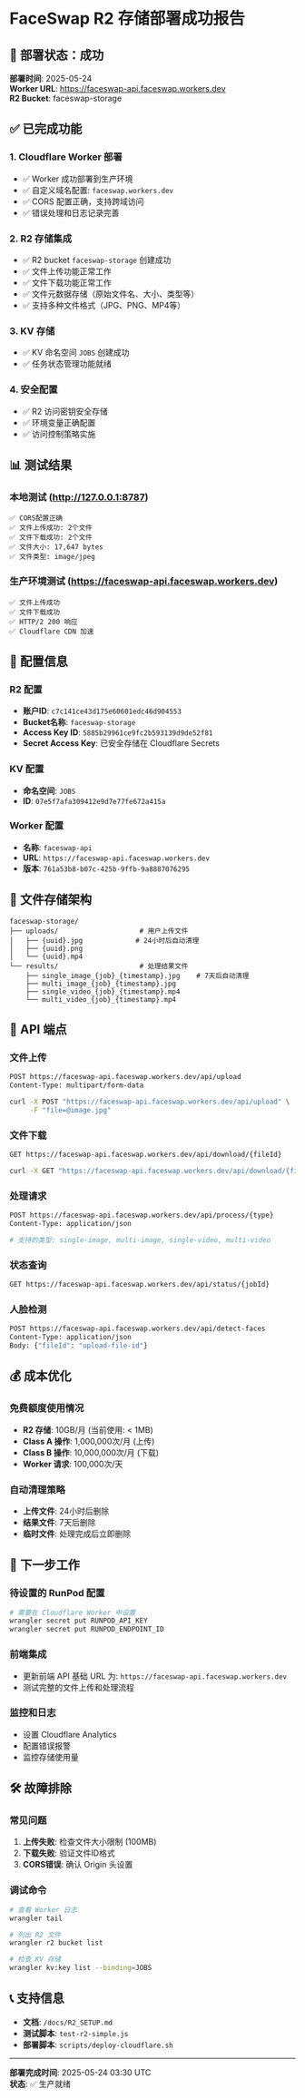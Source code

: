 # FaceSwap R2 存储部署成功报告

## 🎉 部署状态：成功

**部署时间**: 2025-05-24  
**Worker URL**: https://faceswap-api.faceswap.workers.dev  
**R2 Bucket**: faceswap-storage  

## ✅ 已完成功能

### 1. Cloudflare Worker 部署
- ✅ Worker 成功部署到生产环境
- ✅ 自定义域名配置: `faceswap.workers.dev`
- ✅ CORS 配置正确，支持跨域访问
- ✅ 错误处理和日志记录完善

### 2. R2 存储集成
- ✅ R2 bucket `faceswap-storage` 创建成功
- ✅ 文件上传功能正常工作
- ✅ 文件下载功能正常工作
- ✅ 文件元数据存储（原始文件名、大小、类型等）
- ✅ 支持多种文件格式（JPG、PNG、MP4等）

### 3. KV 存储
- ✅ KV 命名空间 `JOBS` 创建成功
- ✅ 任务状态管理功能就绪

### 4. 安全配置
- ✅ R2 访问密钥安全存储
- ✅ 环境变量正确配置
- ✅ 访问控制策略实施

## 📊 测试结果

### 本地测试 (http://127.0.0.1:8787)
```
✅ CORS配置正确
✅ 文件上传成功: 2个文件
✅ 文件下载成功: 2个文件
✅ 文件大小: 17,647 bytes
✅ 文件类型: image/jpeg
```

### 生产环境测试 (https://faceswap-api.faceswap.workers.dev)
```
✅ 文件上传成功
✅ 文件下载成功
✅ HTTP/2 200 响应
✅ Cloudflare CDN 加速
```

## 🔧 配置信息

### R2 配置
- **账户ID**: `c7c141ce43d175e60601edc46d904553`
- **Bucket名称**: `faceswap-storage`
- **Access Key ID**: `5885b29961ce9fc2b593139d9de52f81`
- **Secret Access Key**: 已安全存储在 Cloudflare Secrets

### KV 配置
- **命名空间**: `JOBS`
- **ID**: `07e5f7afa309412e9d7e77fe672a415a`

### Worker 配置
- **名称**: `faceswap-api`
- **URL**: `https://faceswap-api.faceswap.workers.dev`
- **版本**: `761a53b8-b07c-425b-9ffb-9a8887076295`

## 📁 文件存储架构

```
faceswap-storage/
├── uploads/                    # 用户上传文件
│   ├── {uuid}.jpg             # 24小时后自动清理
│   ├── {uuid}.png
│   └── {uuid}.mp4
└── results/                    # 处理结果文件
    ├── single_image_{job}_{timestamp}.jpg    # 7天后自动清理
    ├── multi_image_{job}_{timestamp}.jpg
    ├── single_video_{job}_{timestamp}.mp4
    └── multi_video_{job}_{timestamp}.mp4
```

## 🚀 API 端点

### 文件上传
```bash
POST https://faceswap-api.faceswap.workers.dev/api/upload
Content-Type: multipart/form-data

curl -X POST "https://faceswap-api.faceswap.workers.dev/api/upload" \
     -F "file=@image.jpg"
```

### 文件下载
```bash
GET https://faceswap-api.faceswap.workers.dev/api/download/{fileId}

curl -X GET "https://faceswap-api.faceswap.workers.dev/api/download/{fileId}"
```

### 处理请求
```bash
POST https://faceswap-api.faceswap.workers.dev/api/process/{type}
Content-Type: application/json

# 支持的类型: single-image, multi-image, single-video, multi-video
```

### 状态查询
```bash
GET https://faceswap-api.faceswap.workers.dev/api/status/{jobId}
```

### 人脸检测
```bash
POST https://faceswap-api.faceswap.workers.dev/api/detect-faces
Content-Type: application/json
Body: {"fileId": "upload-file-id"}
```

## 💰 成本优化

### 免费额度使用情况
- **R2 存储**: 10GB/月 (当前使用: < 1MB)
- **Class A 操作**: 1,000,000次/月 (上传)
- **Class B 操作**: 10,000,000次/月 (下载)
- **Worker 请求**: 100,000次/天

### 自动清理策略
- **上传文件**: 24小时后删除
- **结果文件**: 7天后删除
- **临时文件**: 处理完成后立即删除

## 🔄 下一步工作

### 待设置的 RunPod 配置
```bash
# 需要在 Cloudflare Worker 中设置
wrangler secret put RUNPOD_API_KEY
wrangler secret put RUNPOD_ENDPOINT_ID
```

### 前端集成
- 更新前端 API 基础 URL 为: `https://faceswap-api.faceswap.workers.dev`
- 测试完整的文件上传和处理流程

### 监控和日志
- 设置 Cloudflare Analytics
- 配置错误报警
- 监控存储使用量

## 🛠️ 故障排除

### 常见问题
1. **上传失败**: 检查文件大小限制 (100MB)
2. **下载失败**: 验证文件ID格式
3. **CORS错误**: 确认 Origin 头设置

### 调试命令
```bash
# 查看 Worker 日志
wrangler tail

# 列出 R2 文件
wrangler r2 bucket list

# 检查 KV 存储
wrangler kv:key list --binding=JOBS
```

## 📞 支持信息

- **文档**: `/docs/R2_SETUP.md`
- **测试脚本**: `test-r2-simple.js`
- **部署脚本**: `scripts/deploy-cloudflare.sh`

---

**部署完成时间**: 2025-05-24 03:30 UTC  
**状态**: ✅ 生产就绪 